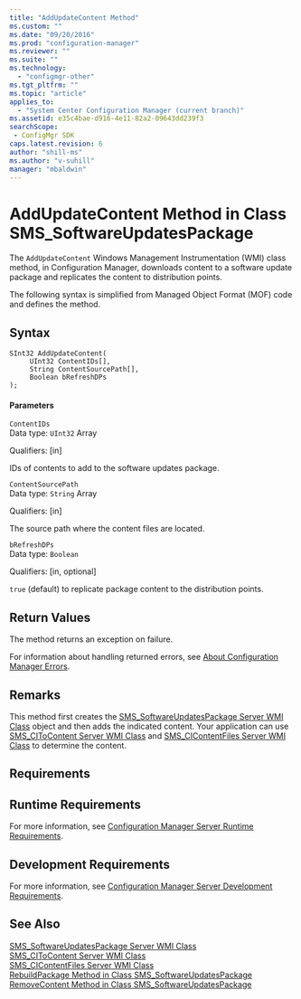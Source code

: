 ```yaml
---
title: "AddUpdateContent Method"
ms.custom: ""
ms.date: "09/20/2016"
ms.prod: "configuration-manager"
ms.reviewer: ""
ms.suite: ""
ms.technology:
  - "configmgr-other"
ms.tgt_pltfrm: ""
ms.topic: "article"
applies_to:
  - "System Center Configuration Manager (current branch)"
ms.assetid: e35c4bae-d916-4e11-82a2-09643dd239f3searchScope: - ConfigMgr SDK
caps.latest.revision: 6
author: "shill-ms"
ms.author: "v-suhill"
manager: "mbaldwin"
---
```

# AddUpdateContent Method in Class SMS_SoftwareUpdatesPackage
The `AddUpdateContent` Windows Management Instrumentation (WMI) class method, in Configuration Manager, downloads content to a software update package and replicates the content to distribution points.  

 The following syntax is simplified from Managed Object Format (MOF) code and defines the method.  

## Syntax  

```  
SInt32 AddUpdateContent(  
     UInt32 ContentIDs[],  
     String ContentSourcePath[],  
     Boolean bRefreshDPs  
);  
```  

#### Parameters  
 `ContentIDs`  
 Data type: `UInt32` Array  

 Qualifiers: [in]  

 IDs of contents to add to the software updates package.  

 `ContentSourcePath`  
 Data type: `String` Array  

 Qualifiers: [in]  

 The source path where the content files are located.  

 `bRefreshDPs`  
 Data type: `Boolean`  

 Qualifiers: [in, optional]  

 `true` (default) to replicate package content to the distribution points.  

## Return Values  
 The method returns an exception on failure.  

 For information about handling returned errors, see [About Configuration Manager Errors](../../../develop/core/understand/about-configuration-manager-errors.md).  

## Remarks  
 This method first creates the [SMS_SoftwareUpdatesPackage Server WMI Class](../../../develop/reference/sum/sms_softwareupdatespackage-server-wmi-class.md) object and then adds the indicated content. Your application can use [SMS_CIToContent Server WMI Class](../../../develop/reference/sum/sms_citocontent-server-wmi-class.md) and [SMS_CIContentFiles Server WMI Class](../../../develop/reference/sum/sms_cicontentfiles-server-wmi-class.md) to determine the content.  

## Requirements  

## Runtime Requirements  
 For more information, see [Configuration Manager Server Runtime Requirements](../../../develop/core/reqs/server-runtime-requirements.md).  

## Development Requirements  
 For more information, see [Configuration Manager Server Development Requirements](../../../develop/core/reqs/server-development-requirements.md).  

## See Also  
 [SMS_SoftwareUpdatesPackage Server WMI Class](../../../develop/reference/sum/sms_softwareupdatespackage-server-wmi-class.md)   
 [SMS_CIToContent Server WMI Class](../../../develop/reference/sum/sms_citocontent-server-wmi-class.md)   
 [SMS_CIContentFiles Server WMI Class](../../../develop/reference/sum/sms_cicontentfiles-server-wmi-class.md)   
 [RebuildPackage Method in Class SMS_SoftwareUpdatesPackage](../../../develop/reference/sum/rebuildpackage-method-in-class-sms_softwareupdatespackage.md)   
 [RemoveContent Method in Class SMS_SoftwareUpdatesPackage](../../../develop/reference/sum/removecontent-method-in-class-sms_softwareupdatespackage.md)
